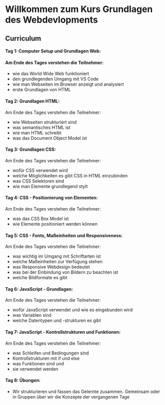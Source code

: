# Willkommen zum Kurs Grundlagen des Webdevlopments

## Curriculum
#### Tag 1: Computer Setup und Grundlagen Web:


#### Am Ende des Tages verstehen die Teilnehmer:
- wie das World Wide Web funktioniert
- den grundlegenden Umgang mit VS Code
- wie man Webseiten im Browser anzeigt und analysiert
- erste Grundlagen von HTML


#### Tag 2: Grundlagen HTML:

Am Ende des Tages verstehen die Teilnehmer:
- wie Webseiten strukturiert sind
- was semantisches HTML ist
- wie man HTML schreibt
- was das Document Object Model ist


#### Tag 3: Grundlagen CSS:

Am Ende des Tages verstehen die Teilnehmer:
- wofür CSS verwendet wird
- welche Möglichkeiten es gibt CSS in HTML einzubinden
- was CSS Selektoren sind
- wie man Elemente grundlegend stylt


#### Tag 4: CSS - Positionierung von Elementen:

Am Ende des Tages verstehen die Teilnehmer:
- was das CSS Box Model ist
- wie Elemente positioniert werden können


#### Tag 5: CSS - Fonts, Maßeinheiten und Responsiveness:


Am Ende des Tages verstehen die Teilnehmer:
- was wichtig im Umgang mit Schriftarten ist
- welche Maßeinheiten zur Verfügung stehen
- was Responsive Webdesign bedeutet
- was bei der Einbindung von Bildern zu beachten ist
- welche Bildformate es gibt


#### Tag 6: JavaScript - Grundlagen:

Am Ende des Tages verstehen die Teilnehmer:
- wofür JavaScript verwendet und wie es eingebunden wird
- was Variablen sind
- welche Datentypen und -strukturen es gibt

#### Tag 7: JavaScript - Kontrollstrukturen und Funktionen:

Am Ende des Tages verstehen die Teilnehmer:
- was Schleifen und Bedingungen sind
- Kontrollstrukturen mit if und else
- was Funktionen sind und
- sie verwendet werden


#### Tag 8: Übungen:

- Wir strukturieren und fassen das Gelernte zusammen. Gemeinsam oder in Gruppen über wir die Konzepte der vergangenen Tage 